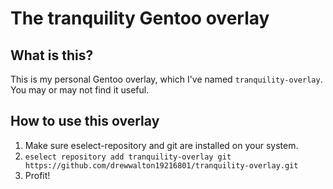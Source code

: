 # The tranquility Gentoo overlay

## What is this?
This is my personal Gentoo overlay, which I've named `tranquility-overlay`. You may or may not find it useful.

## How to use this overlay
  1. Make sure eselect-repository and git are installed on your system.
  2. `eselect repository add tranquility-overlay git https://github.com/drewwalton19216801/tranquility-overlay.git`
  3. Profit!
